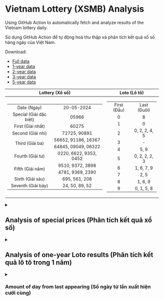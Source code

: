 # Vietnam Lottery (XSMB) Analysis

Using GitHub Action to automatically fetch and analyze results of the Vietnam lottery daily.

Sử dụng GitHub Action để tự động hoá thu thập và phân tích kết quả xổ số hàng ngày của Việt Nam.

Download:

* [Full data](https://raw.githubusercontent.com/khiemdoan/vietnam-lottery-xsmb-analysis/main/results/xsmb.csv)
* [1-year data](https://raw.githubusercontent.com/khiemdoan/vietnam-lottery-xsmb-analysis/main/results/xsmb_1_year.csv)
* [2-year data](https://raw.githubusercontent.com/khiemdoan/vietnam-lottery-xsmb-analysis/main/results/xsmb_2_year.csv)
* [3-year data](https://raw.githubusercontent.com/khiemdoan/vietnam-lottery-xsmb-analysis/main/results/xsmb_3_year.csv)
* [5-year data](https://raw.githubusercontent.com/khiemdoan/vietnam-lottery-xsmb-analysis/main/results/xsmb_5_year.csv)

| Lottery (Xổ số) | Loto (Lô tô) |
| :------------: | :----------: |
| <table><tr><td>Date (Ngày)</td><td>20-05-2024</td></tr><tr><td>Special (Giải dặc biệt)</td><td>05966</td></tr><tr><td>First (Giải nhất)</td><td>60275</td></tr><tr><td>Second (Giải nhì)</td><td>72725, 90891</td></tr><tr><td rowspan="2">Third (Giải ba)</td><td>56652, 91186, 16367</td></tr><tr><td>64845, 09049, 06322</td></tr><tr><td>Fourth (Giải tư)</td><td>0220, 6622, 9353, 0452</td></tr><tr><td rowspan="2">Fifth (Giải năm)</td><td>9510, 9372, 3898</td></tr><tr><td>4781, 9369, 2390</td></tr><tr><td>Sixth (Giải sáu)</td><td>695, 561, 208</td></tr><tr><td>Seventh (Giải bảy)</td><td>24, 50, 89, 52</td></tr></table> | <table><tr><td>First (Đầu)</td><td>Last (Đuôi)</td></tr><tr><td>0</td><td>8</td></tr><tr><td>1</td><td>0</td></tr><tr><td>2</td><td>0, 2, 2, 4, 5</td></tr><tr><td>3</td><td>-</td></tr><tr><td>4</td><td>5, 9</td></tr><tr><td>5</td><td>0, 2, 2, 2, 3</td></tr><tr><td>6</td><td>1, 6, 7, 9</td></tr><tr><td>7</td><td>2, 5</td></tr><tr><td>8</td><td>1, 6, 9</td></tr><tr><td>9</td><td>0, 1, 5, 8</td></tr></table> |

<details>
  <summary><h2>Analysis of special prices (Phân tích kết quả xổ số)</h2></summary>
  <h3>Amount of day from last appearing (Số ngày từ lần xuất hiện cuối cùng)</h3>

  ![Delta](images/special_delta.jpg)

  <h3>Top 10 amount of day from last appearing (Top 10 số lâu chưa xuất hiện)</h3>

  ![Delta top 10](images/special_delta_top_10.jpg)
</details>

<details>
  <summary><h2>Analysis of one-year Loto results (Phân tích kết quả lô tô trong 1 năm)</h2></summary>

  Max: 126. Min: 72.

  Mean: 97.74. Standard deviation: 9.89.

  <h3>Detail (Chi tiết)</h3>

  ![Detail](images/heatmap.jpg)

  <h3>Top 10</h3>

  ![Top 10](images/top-10.jpg)

  <h3>Distribution (Phân bổ)</h3>

  ![Distribution](images/distribution.jpg)
</details>

<details>
  <summary><h3>Amount of day from last appearing (Số ngày từ lần xuất hiện cưới cùng)</h2></summary>

  ![Delta](images/delta.jpg)

  <h3>Top 10 amount of day from last appearing (Top 10 số lâu chưa xuất hiện)</h3>

  ![Delta top 10](images/delta_top_10.jpg)
</details>